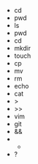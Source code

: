 * cd
* pwd
* ls
* pwd
* cd
* mkdir
* touch
* cp
* mv
* rm
* echo
* cat
* \>
* \>\>
* vim
* git
* &&
* *
* ?
